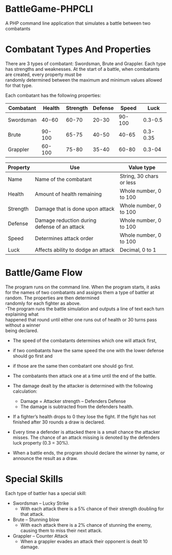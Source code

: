 # BattleGame-PHPCLI
A PHP command line application that simulates a battle between two combatants

# Combatant	Types And Properties
There	are	3	types	of	combatant:	Swordsman,	Brute	and	Grappler.	Each	type	has	strengths	and	
weaknesses.	At	the	start	of	a	battle,	when	combatants	are	created,	every	property	must	be	
randomly	determined	between	the	maximum	and	minimum	values	allowed	for	that	type.

Each	combatant	has	the	following	properties:

Combatant | Health | Strength | Defense | Speed | Luck |
--- | --- | --- | --- |--- |--- |
Swordsman | 40-60 | 60-70 | 20-30 | 90-100 | 0.3-0.5 | 
Brute | 90-100 | 65-75 | 40-50 | 40-65 | 0.3-0.35 |
Grappler | 60-100 | 75-80 | 35-40 | 60-80 | 0.3-04 |

Property | Use | Value type
--- | ---| ---|
Name | Name	of	the	combatant | String,	30	chars	or	less
Health | Amount	of health	remaining | Whole	number,	0	to	100
Strength | Damage	that	is	done	upon	attack | Whole	number,	0	to	100
Defense | Damage	reduction	during	defense	of	an	attack | Whole	number,	0	to	100
Speed | Determines	attack	order | Whole	number,	0	to	100
Luck | Affects	ability	to	dodge	an	attack | Decimal,	0	to	1


# Battle/Game	Flow
The	program	runs	on	the	command	line.		When	the	program	starts,	it	asks	for	the	names	of	two	
combatants	and	assigns	them	a	type	of	battler	at	random.		The	properties	are	then	determined	
randomly	for	each	fighter	as	above.	
-The	program	runs	the	battle	simulation	and	outputs	a	line	of	text	each	turn	explaining	what	
happened	that	round	until	either	one	runs	out	of	health	or	30	turns	pass	without	a	winner	
being	declared.

* The	speed	of	the	combatants	determines	which	one	will	attack	first,	
 * if	two	combatants	have	the	same	speed	the	one	with	the	lower	defense	should	go	first	and	
 * if	those	are	the	same then combatant	one	should	go	first.	
 
* The	combatants	then	attack	one	at	a	time	until	the	end	of	the	battle.	
* The	damage	dealt	by	the	attacker	is	determined	with	the	following	calculation:
    * Damage	=	Attacker	strength	–	Defenders	Defense
    * The	damage	is	subtracted	from	the	defenders	health.	
* If	a	fighter’s	health	drops	to	0	they	lose	the	fight.	If	the	fight	has	not	finished	after	30	rounds	a	draw	is	declared.

* Every	time	a	defender	is	attacked	there	is	a	small	chance	the	attacker	misses.	The	chance	of	an	attack	missing	is	denoted	by	the	defenders	luck	property	(0.3	=	30%).	
* When	a	battle	ends,	the	program	should	declare	the	winner	by	name,	or	announce	the	result	as	a	draw.

# Special	Skills

Each	type	of	battler	has	a	special	skill:
 * Swordsman –	Lucky	Strike
   * With	each	attack	there	is	a	5%	chance	of	their	strength	doubling	for	that	attack.
 * Brute –	Stunning	blow
   * With	each	attack	there	is	a 2%	chance	of	stunning	the	enemy,	causing	them	to	miss	their	next	attack.
 * Grappler –	Counter	Attack
   * When	a	grappler	evades	an	attack	their	opponent	is	dealt	10	damage.
